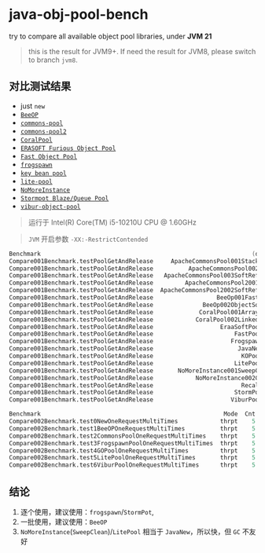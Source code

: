 # java-obj-pool-bench

try to compare all available object pool libraries, under **JVM 21**

> this is the result for JVM9+. If need the result for JVM8, please switch to branch `jvm8`.

## 对比测试结果

- just `new`
- [`BeeOP`](https://github.com/Chris2018998/BeeOP)
- [`commons-pool`](https://commons.apache.org/proper/commons-pool/)
- [`commons-pool2`](https://commons.apache.org/proper/commons-pool/)
- [`CoralPool`](https://github.com/coralblocks/CoralPool/)
- [`ERASOFT Furious Object Pool`](https://code.google.com/archive/p/furious-objectpool/)
- [`Fast Object Pool`](https://github.com/DanielYWoo/fast-object-pool)
- [`frogspawn`](https://itcraft.cn/frogspawn/)
- [`key bean pool`](https://github.com/gondor/kbop/)
- [`lite-pool`](https://github.com/nextopcn/lite-pool)
- [`NoMoreInstance`](https://github.com/YvanMazy/NoMoreInstance)
- [`Stormpot Blaze/Queue Pool`](http://chrisvest.github.io/stormpot/)
- [`vibur-object-pool`](https://github.com/vibur/vibur-object-pool)

> 运行于 Intel(R) Core(TM) i5-10210U CPU @ 1.60GHz

> `JVM` 开启参数 `-XX:-RestrictContended`

```verilog
Benchmark                                                            (desc)   Mode  Cnt    Score     Error   Units
Compare001Benchmark.testPoolGetAndRelease     ApacheCommonsPool001StackPool  thrpt    5    2.724 ±   0.369  ops/us
Compare001Benchmark.testPoolGetAndRelease          ApacheCommonsPool002Pool  thrpt    5    0.972 ±   0.176  ops/us
Compare001Benchmark.testPoolGetAndRelease   ApacheCommonsPool003SoftRefPool  thrpt    5    2.959 ±   0.710  ops/us
Compare001Benchmark.testPoolGetAndRelease         ApacheCommonsPool2001Pool  thrpt    5    1.629 ±   0.150  ops/us
Compare001Benchmark.testPoolGetAndRelease  ApacheCommonsPool2002SoftRefPool  thrpt    5    0.035 ±   0.010  ops/us
Compare001Benchmark.testPoolGetAndRelease                  BeeOp001FastPool  thrpt    5   43.821 ±   9.843  ops/us
Compare001Benchmark.testPoolGetAndRelease              BeeOp002ObjectSource  thrpt    5   19.421 ±   4.888  ops/us
Compare001Benchmark.testPoolGetAndRelease             CoralPool001ArrayPool  thrpt    5    1.263 ±   0.622  ops/us
Compare001Benchmark.testPoolGetAndRelease            CoralPool002LinkedPool  thrpt    5   14.171 ±   2.383  ops/us
Compare001Benchmark.testPoolGetAndRelease                   EraaSoftPool001  thrpt    5    7.643 ±   0.865  ops/us
Compare001Benchmark.testPoolGetAndRelease                       FastPool001  thrpt    5   15.145 ±  11.297  ops/us
Compare001Benchmark.testPoolGetAndRelease                      Frogspawn001  thrpt    5  141.188 ±  27.549  ops/us
Compare001Benchmark.testPoolGetAndRelease                        JavaNew001  thrpt    5  240.644 ± 321.133  ops/us
Compare001Benchmark.testPoolGetAndRelease                         KOPool001  thrpt    5    2.134 ±   0.403  ops/us
Compare001Benchmark.testPoolGetAndRelease                       LitePool001  thrpt    5  122.474 ±  15.174  ops/us
Compare001Benchmark.testPoolGetAndRelease       NoMoreInstance001SweepClean  thrpt    5  239.863 ± 329.752  ops/us
Compare001Benchmark.testPoolGetAndRelease            NoMoreInstance002Clean  thrpt    5    2.977 ±   0.313  ops/us
Compare001Benchmark.testPoolGetAndRelease                         Recall001  thrpt    5    1.257 ±   0.187  ops/us
Compare001Benchmark.testPoolGetAndRelease                       StormPot001  thrpt    5   49.692 ±   9.309  ops/us
Compare001Benchmark.testPoolGetAndRelease                      ViburPool001  thrpt    5    3.912 ±   0.202  ops/us
```

```verilog
Benchmark                                                    Mode  Cnt      Score      Error   Units
Compare002Benchmark.test0NewOneRequestMultiTimes            thrpt    5   6227.045 ± 2143.521  ops/ms
Compare002Benchmark.test1BeeOPOneRequestMultiTimes          thrpt    5  11614.665 ± 1636.184  ops/ms
Compare002Benchmark.test2CommonsPoolOneRequestMultiTimes    thrpt    5     58.541 ±    3.104  ops/ms
Compare002Benchmark.test3FrogspawnPoolOneRequestMultiTimes  thrpt    5    873.924 ±   18.034  ops/ms
Compare002Benchmark.test4GOPoolOneRequestMultiTimes         thrpt    5    172.718 ±    8.730  ops/ms
Compare002Benchmark.test5LitePoolOneRequestMultiTimes       thrpt    5    432.140 ±   72.527  ops/ms
Compare002Benchmark.test6ViburPoolOneRequestMultiTimes      thrpt    5    140.157 ±    3.787  ops/ms
```

## 结论

1. 逐个使用，建议使用：`frogspawn`/`StormPot`,
2. 一批使用，建议使用：`BeeOP`
3. `NoMoreInstance`(`SweepClean`)/`LitePool` 相当于 `JavaNew`，所以快，但 `GC` 不友好
